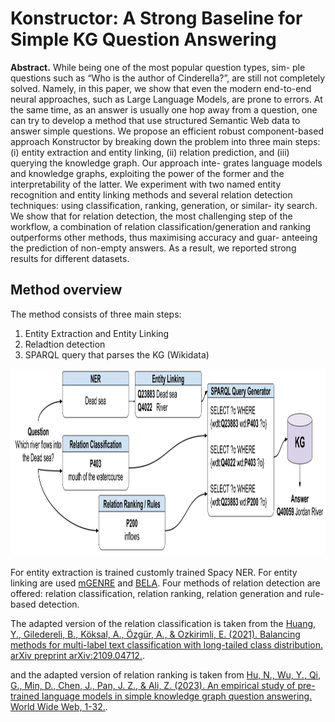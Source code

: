 # Konstructor: A Strong Baseline for Simple KG Question Answering

**Abstract.** While being one of the most popular question types, sim-
ple questions such as “Who is the author of Cinderella?”, are still not
completely solved. Namely, in this paper, we show that even the modern
end-to-end neural approaches, such as Large Language Models, are prone
to errors. At the same time, as an answer is usually one hop away from a
question, one can try to develop a method that use structured Semantic
Web data to answer simple questions. We propose an efficient robust
component-based approach Konstructor by breaking down the problem
into three main steps: (i) entity extraction and entity linking, (ii) relation
prediction, and (iii) querying the knowledge graph. Our approach inte-
grates language models and knowledge graphs, exploiting the power of
the former and the interpretability of the latter. We experiment with two
named entity recognition and entity linking methods and several relation
detection techniques: using classification, ranking, generation, or similar-
ity search. We show that for relation detection, the most challenging step
of the workflow, a combination of relation classification/generation and
ranking outperforms other methods, thus maximising accuracy and guar-
anteeing the prediction of non-empty answers. As a result, we reported
strong results for different datasets.

## Method overview

The method consists of three main steps:

1) Entity Extraction and Entity Linking
2) Reladtion detection
3) SPARQL query that parses the KG (Wikidata)

<img src="KonstruKtor_scheme.png" alt="drawing" width="700" height ="300"/>

For entity extraction is trained customly trained Spacy NER.
For entity linking are used [mGENRE](https://github.com/facebookresearch/GENRE) and [BELA](https://github.com/facebookresearch/BELA).
Four methods of relation detection are offered: relation classification, relation ranking, relation generation and rule-based detection.

The adapted version of the relation classification is taken from the [Huang, Y., Giledereli, B., Köksal, A., Özgür, A., & Ozkirimli, E. (2021). Balancing methods for multi-label text classification with long-tailed class distribution. arXiv preprint arXiv:2109.04712.](https://github.com/Roche/BalancedLossNLP).

and the adapted version of relation ranking is taken from [Hu, N., Wu, Y., Qi, G., Min, D., Chen, J., Pan, J. Z., & Ali, Z. (2023). An empirical study of pre-trained language models in simple knowledge graph question answering. World Wide Web, 1-32.](https://github.com/HuuuNan/PLMs-in-Practical-KBQA).



